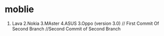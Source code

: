 # moblie
1. Lava
2.Nokia
3.MAster
4.ASUS
3.Oppo (version 3.0)
// First Commit Of Second Branch
//Second Commit of Second Branch 


